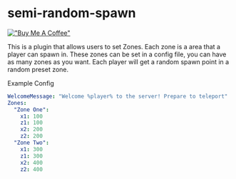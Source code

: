 # semi-random-spawn
[!["Buy Me A Coffee"](https://www.buymeacoffee.com/assets/img/custom_images/orange_img.png)](https://www.buymeacoffee.com/Michaelrbparker)

This is a plugin that allows users to set Zones. Each zone is a area that a player can spawn in. These zones can be set in a config file, you can have as many zones as you want. Each player will get a random spawn point in a random preset zone.

Example Config
```yaml
WelcomeMessage: "Welcome %player% to the server! Prepare to teleport"
Zones:
  "Zone One":
    x1: 100
    z1: 100
    x2: 200
    z2: 200
  "Zone Two":
    x1: 300
    z1: 300
    x2: 400
    z2: 400
```
